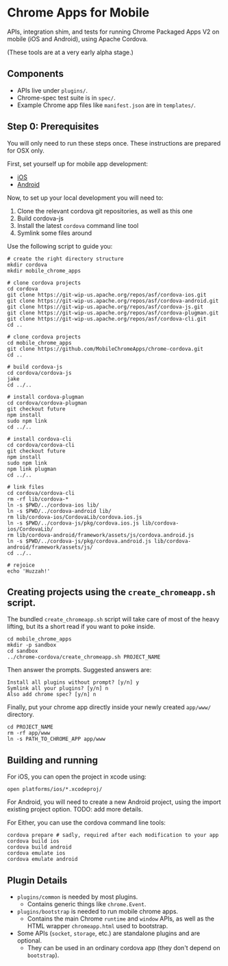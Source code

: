 # Chrome Apps for Mobile

APIs, integration shim, and tests for running Chrome Packaged Apps V2 on mobile (iOS and Android), using Apache Cordova.

(These tools are at a very early alpha stage.)

## Components

* APIs live under `plugins/`.
* Chrome-spec test suite is in `spec/`.
* Example Chrome app files like `manifest.json` are in `templates/`.

## Step 0: Prerequisites

You will only need to run these steps once.  These instructions are prepared for OSX only.

First, set yourself up for mobile app development:

* [iOS](http://docs.phonegap.com/en/edge/guide_getting-started_ios_index.md.html#Getting%20Started%20with%20iOS)
* [Android](http://docs.phonegap.com/en/edge/guide_getting-started_android_index.md.html#Getting%20Started%20with%20Android)

Now, to set up your local development you will need to:

1. Clone the relevant cordova git repositories, as well as this one
2. Build cordova-js
3. Install the latest `cordova` command line tool
4. Symlink some files around

Use the following script to guide you:

    # create the right directory structure
    mkdir cordova
    mkdir mobile_chrome_apps
    
    # clone cordova projects
    cd cordova
    git clone https://git-wip-us.apache.org/repos/asf/cordova-ios.git
    git clone https://git-wip-us.apache.org/repos/asf/cordova-android.git
    git clone https://git-wip-us.apache.org/repos/asf/cordova-js.git
    git clone https://git-wip-us.apache.org/repos/asf/cordova-plugman.git
    git clone https://git-wip-us.apache.org/repos/asf/cordova-cli.git
    cd ..
    
    # clone cordova projects
    cd mobile_chrome_apps
    git clone https://github.com/MobileChromeApps/chrome-cordova.git
    cd ..
    
    # build cordova-js
    cd cordova/cordova-js
    jake
    cd ../..
    
    # install cordova-plugman
    cd cordova/cordova-plugman
    git checkout future
    npm install
    sudo npm link
    cd ../..
    
    # install cordova-cli
    cd cordova/cordova-cli
    git checkout future
    npm install
    sudo npm link
    npm link plugman
    cd ../..
    
    # link files
    cd cordova/cordova-cli
    rm -rf lib/cordova-*
    ln -s $PWD/../cordova-ios lib/
    ln -s $PWD/../cordova-android lib/
    rm lib/cordova-ios/CordovaLib/cordova.ios.js
    ln -s $PWD/../cordova-js/pkg/cordova.ios.js lib/cordova-ios/CordovaLib/
    rm lib/cordova-android/framework/assets/js/cordova.android.js
    ln -s $PWD/../cordova-js/pkg/cordova.android.js lib/cordova-android/framework/assets/js/
    cd ../..
    
    # rejoice
    echo 'Huzzah!'

## Creating projects using the `create_chromeapp.sh` script.

The bundled `create_chromeapp.sh` script will take care of most of the heavy lifting, but its a short read if you want to poke inside.

    cd mobile_chrome_apps
    mkdir -p sandbox
    cd sandbox
    ../chrome-cordova/create_chromeapp.sh PROJECT_NAME

Then answer the prompts.  Suggested answers are:

    Install all plugins without prompt? [y/n] y
    Symlink all your plugins? [y/n] n
    Also add chrome spec? [y/n] n

Finally, put your chrome app directly inside your newly created `app/www/` directory.

    cd PROJECT_NAME
    rm -rf app/www
    ln -s PATH_TO_CHROME_APP app/www

## Building and running

For iOS, you can open the project in xcode using:

    open platforms/ios/*.xcodeproj/

For Android, you will need to create a new Android project, using the import existing project option.  TODO: add more details.

For Either, you can use the cordova command line tools:

    cordova prepare # sadly, required after each modification to your app
    cordova build ios
    cordova build android
    cordova emulate ios
    cordova emulate android

## Plugin Details

* `plugins/common` is needed by most plugins.
  * Contains generic things like `chrome.Event`.
* `plugins/bootstrap` is needed to run mobile chrome apps.
  * Contains the main Chrome `runtime` and `window` APIs, as well as the HTML wrapper `chromeapp.html` used to bootstrap.
* Some APIs (`socket`, `storage`, etc.) are standalone plugins and are optional.
  * They can be used in an ordinary cordova app (they don't depend on `bootstrap`).
